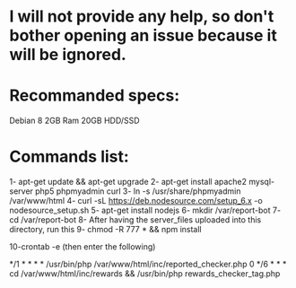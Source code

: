 # I will not provide any help, so don't bother opening an issue because it will be ignored.


# Recommanded specs:

Debian 8
2GB Ram
20GB HDD/SSD


# Commands list:

1- apt-get update && apt-get upgrade
2- apt-get install apache2 mysql-server php5 phpmyadmin curl
3- ln -s /usr/share/phpmyadmin /var/www/html
4- curl -sL https://deb.nodesource.com/setup_6.x -o nodesource_setup.sh
5- apt-get install nodejs
6- mkdir /var/report-bot
7- cd /var/report-bot
8- After having the server_files uploaded into this directory, run this 
9- chmod -R 777 * && npm install


10-crontab -e (then enter the following)

*/1 * * * * /usr/bin/php /var/www/html/inc/reported_checker.php
0 */6 * * * cd /var/www/html/inc/rewards && /usr/bin/php rewards_checker_tag.php

